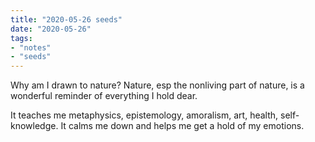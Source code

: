 ```yaml
---
title: "2020-05-26 seeds"
date: "2020-05-26"
tags:
- "notes"
- "seeds"
---
```


Why am I drawn to nature? Nature, esp the nonliving part of nature, is a wonderful reminder of everything I hold dear.

It teaches me metaphysics, epistemology, amoralism, art, health, self-knowledge. It calms me down and helps me get a hold of my emotions.